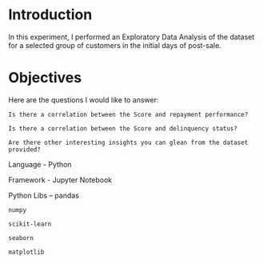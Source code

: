 
# Introduction

In this experiment, I performed an Exploratory Data Analysis of the dataset for a selected group of customers in the initial days of post-sale. 

# Objectives

Here are the questions I would like to answer: 

    Is there a correlation between the Score and repayment performance?

    Is there a correlation between the Score and delinquency status?

    Are there other interesting insights you can glean from the dataset provided?


Language - Python

Framework - Jupyter Notebook

Python Libs – 
    pandas
    
    numpy
    
    scikit-learn
    
    seaborn
    
    matplotlib

